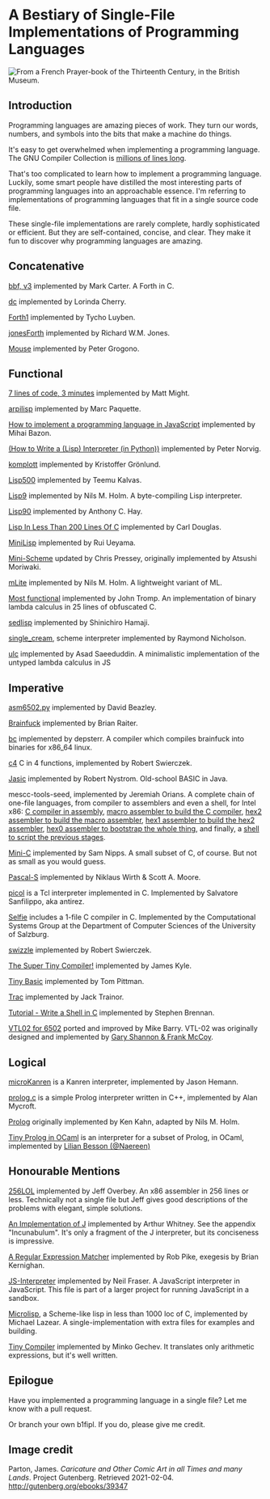 # A Bestiary of Single-File Implementations of Programming Languages

![From a French Prayer-book of the Thirteenth Century, in the British Museum.](https://raw.githubusercontent.com/marcpaq/b1fipl/master/FunnyAnimals.jpg)


## Introduction

Programming languages are amazing pieces of work. They turn our words, numbers, and symbols into the bits that make a machine do things.

It's easy to get overwhelmed when implementing a programming language. The GNU Compiler Collection is [millions of lines long](https://www.phoronix.com/scan.php?page=news_item&px=MTE1OTg).

That's too complicated to learn how to implement a programming language. Luckily, some smart people have distilled the most interesting parts of programming languages into an approachable essence. I'm referring to implementations of programming languages that fit in a single source code file.

These single-file implementations are rarely complete, hardly sophisticated or efficient. But they are self-contained, concise, and clear. They make it fun to discover why programming languages are amazing.

## Concatenative

[bbf, v3](https://github.com/blippy/cerbo/blob/master/forth/v3/forth.c) implemented by Mark Carter. A Forth in C.

[dc](https://github.com/dspinellis/unix-history-repo/blob/Research-V7-Snapshot-Development/usr/src/cmd/dc/dc.c) implemented by Lorinda Cherry.

[Forth1](https://gist.github.com/tluyben/16ee2645c4c8aed813005d51488d5c6a) implemented by Tycho Luyben.

[jonesForth](https://github.com/nornagon/jonesforth/blob/master/jonesforth.S) implemented by Richard W.M. Jones.

[Mouse](http://users.encs.concordia.ca/~grogono/Mouse/mouse.html) implemented by Peter Grogono.

## Functional

[7 lines of code, 3 minutes](http://matt.might.net/articles/implementing-a-programming-language/) implemented by Matt Might.

[arpilisp](https://github.com/marcpaq/arpilisp) implemented by Marc Paquette.

[How to implement a programming language in JavaScript](http://lisperator.net/pltut/) implemented by Mihai Bazon.

[(How to Write a (Lisp) Interpreter (in Python))](http://www.norvig.com/lispy.html) implemented by Peter Norvig.

[komplott](https://github.com/krig/LISP) implemented by Kristoffer Grönlund.

[Lisp500](https://web.archive.org/web/20040305005602/http://modeemi.cs.tut.fi/~chery/lisp500/) implemented by Teemu Kalvas. 

[Lisp9](https://www.t3x.org/lisp9/index.html) implemented by Nils M. Holm. A byte-compiling Lisp interpreter.

[Lisp90](http://howtowriteaprogram.blogspot.com/2010/11/lisp-interpreter-in-90-lines-of-c.html) implemented by Anthony C. Hay.

[Lisp In Less Than 200 Lines Of C](https://carld.github.io/2017/06/20/lisp-in-less-than-200-lines-of-c.html) implemented by Carl Douglas.

[MiniLisp](https://github.com/rui314/minilisp) implemented by Rui Ueyama.

[Mini-Scheme](https://github.com/catseye/minischeme) updated by Chris Pressey, originally implemented by Atsushi Moriwaki.

[mLite](https://www.t3x.org/mlite/index.html) implemented by Nils M. Holm. A lightweight variant of ML.

[Most functional](http://www.ioccc.org/2012/tromp/hint.html) implemented by John Tromp. An implementation of binary lambda calculus in 25 lines of obfuscated C.

[sedlisp](https://github.com/shinh/sedlisp) implemented by Shinichiro Hamaji.

[single_cream](https://github.com/rain-1/single_cream), scheme interpreter implemented by Raymond Nicholson.

[ulc](https://github.com/masaeedu/ulc) implemented by Asad Saeeduddin. A minimalistic implementation of the untyped lambda calculus in JS

## Imperative

[asm6502.py](http://www.dabeaz.com/superboard/asm6502.py) implemented by David Beazley.

[Brainfuck](http://www.muppetlabs.com/~breadbox/software/tiny/bf.asm.txt) implemented by Brian Raiter.

[bc](https://github.com/depsterr/bc) implemented by depsterr. A compiler which compiles brainfuck into binaries for x86_64 linux.

[c4](https://github.com/rswier/c4) C in 4 functions, implemented by Robert Swierczek.

[Jasic](https://github.com/munificent/jasic) implemented by Robert Nystrom. Old-school BASIC in Java.

mescc-tools-seed, implemented by Jeremiah Orians. A complete chain of
one-file languages, from compiler to assemblers and even a shell, for Intel x86: 
[C compiler in assembly](https://github.com/oriansj/mescc-tools-seed/blob/master/x86/cc_x86.M1),
[macro assembler to build the C compiler](https://github.com/oriansj/mescc-tools-seed/blob/master/x86/M0_x86.hex2),
[hex2 assembler to build the macro assembler](https://github.com/oriansj/mescc-tools-seed/blob/master/x86/hex2_x86.hex1),
[hex1 assembler to build the hex2 assembler](https://github.com/oriansj/mescc-tools-seed/blob/master/x86/hex1_x86.hex0),
[hex0 assembler to bootstrap the whole thing](https://github.com/oriansj/mescc-tools-seed/blob/master/x86/hex0_x86.hex0), and finally, a
[shell to script the previous stages](https://github.com/oriansj/bootstrap-seeds/blob/master/kaem-optional-seed.hex0).

[Mini-C](https://github.com/Fedjmike/mini-c) implemented by Sam Nipps. A small subset of C, of course. But not as small as you would guess.

[Pascal-S](http://standardpascal.org/pascals.html) implemented by Niklaus Wirth & Scott A. Moore.

[picol](http://oldblog.antirez.com/page/picol.html) is a Tcl interpreter implemented in C. Implemented by Salvatore Sanfilippo, aka antirez.

[Selfie](https://github.com/cksystemsteaching/selfie) includes a 1-file C compiler in C. Implemented by the Computational Systems Group at the Department of Computer Sciences of the University of Salzburg.

[swizzle](https://github.com/rswier/swizzle) implemented by Robert Swierczek.

[The Super Tiny Compiler!](https://github.com/thejameskyle/the-super-tiny-compiler) implemented by James Kyle.

[Tiny Basic](http://ittybittycomputers.com/IttyBitty/TinyBasic/index.htm) implemented by Tom Pittman.

[Trac](http://code.activestate.com/recipes/577366-trac-interpreter-sixties-programming-language/) implemented by Jack Trainor.

[Tutorial - Write a Shell in C](https://brennan.io/2015/01/16/write-a-shell-in-c/) implemented by Stephen Brennan.

[VTL02 for 6502](https://github.com/Klaus2m5/VTL02) ported and improved by Mike Barry. VTL-02 was originally designed and implemented by [Gary Shannon & Frank McCoy](http://www.altair680kit.com/manuals/Altair_680-VTL-2%20Manual-05-Beta_1-Searchable.pdf).

## Logical

[microKanren](https://github.com/jasonhemann/microKanren-DLS-16/blob/master/mk.rkt) is a Kanren interpreter, implemented by Jason Hemann.

[prolog.c](http://www.cl.cam.ac.uk/~am21/research/funnel/prolog.c) is a simple Prolog interpreter written in C++, implemented by Alan Mycroft.

[Prolog](http://t3x.org/lisp64k/prolog.html) originally implemented by Ken Kahn, adapted by Nils M. Holm.

[Tiny Prolog in OCaml](https://github.com/Naereen/Tiny-Prolog-in-OCaml-OneFile) is an interpreter for a subset of Prolog, in OCaml, implemented by [Lilian Besson (@Naereen)](https://github.com/Naereen/)

## Honourable Mentions

[256LOL](http://blog.jeff.over.bz/assembly/compilers/jit/2017/01/15/x86-assembler.html) implemented by Jeff Overbey. An x86 assembler in 256 lines or less. Technically not a single file but Jeff gives good descriptions of the problems with elegant, simple solutions.

[An Implementation of J](http://www.jsoftware.com/books/pdf/aioj.pdf) implemented by Arthur Whitney. See the appendix "Incunabulum". It's only a fragment of the J interpreter, but its conciseness is impressive.

[A Regular Expression Matcher](http://www.cs.princeton.edu/courses/archive/spr09/cos333/beautiful.html) implemented by Rob Pike, exegesis by Brian Kernighan.

[JS-Interpreter](https://github.com/NeilFraser/JS-Interpreter/blob/master/interpreter.js) implemented by Neil Fraser. A JavaScript interpreter in JavaScript. This file is part of a larger project for running JavaScript in a sandbox. 

[Microlisp](https://github.com/lazear/microlisp), a Scheme-like lisp in less than 1000 loc of C, implemented by Michael Lazear. A single-implementation with extra files for examples and building.

[Tiny Compiler](http://blog.mgechev.com/2017/09/16/developing-simple-interpreter-transpiler-compiler-tutorial/) implemented by Minko Gechev. It translates only arithmetic expressions, but it's well written.

## Epilogue

Have you implemented a programming language in a single file? Let me know with a pull request.

Or branch your own b1fipl. If you do, please give me credit.

## Image credit

Parton, James. _Caricature and Other Comic Art in all Times and many Lands_. Project Gutenberg. Retrieved 2021-02-04. http://gutenberg.org/ebooks/39347
